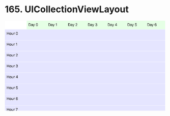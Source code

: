 # 165. UICollectionViewLayout

![165](https://github.com/iOSDevLog/iOSDevLog/raw/master/assets/img/165.png) 

